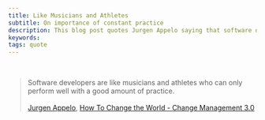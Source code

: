 ```yaml
---
title: Like Musicians and Athletes
subtitle: On importance of constant practice
description: This blog post quotes Jurgen Appelo saying that software developers are like musicians and athletes who can only perform well with a good amount of practice.
keywords: 
tags: quote
---
```

&nbsp;

> Software developers are like musicians and athletes who can only perform well with a good amount of practice.
<br/><br/>
>[Jurgen Appelo](http://jurgenappelo.com/), [How To Change the World - Change Management 3.0](http://jurgenappelo.com/how-to-change-the-world/)
